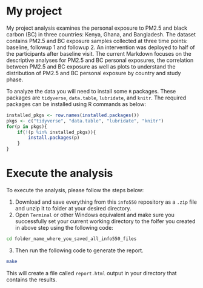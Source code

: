 # My project

My project analysis examines the personal exposure to PM2.5 and black carbon (BC) in three countries: Kenya, Ghana, and Bangladesh. The dataset contains PM2.5 and BC exposure samples collected at three time points: baseline, followup 1 and followup 2. An intervention was deployed to half of the participants after baseline visit. The current Markdown focuses on the descriptive analyses for PM2.5 and BC personal exposures, the correlation between PM2.5 and BC exposure as well as plots to understand the distribution of PM2.5 and BC personal exposure by country and study phase.

To analyze the data you will need to install some `R` packages. These packages are `tidyverse`, `data.table`, `lubridate`, and `knitr`. The required packages can be installed using R commands as below:

```r
installed_pkgs <- row.names(installed.packages())
pkgs <- c("tidyverse", "data.table", "lubridate", "knitr")
for(p in pkgs){
	if(!(p %in% installed_pkgs)){
		install.packages(p)
	}
}
```

# Execute the analysis

To execute the analysis, please follow the steps below:
1. Download and save everything from this `info550` repository as a `.zip` file and unzip it to folder at your desired directory. 
2. Open `Terminal` or other Windows equivalent and make sure you successfully set your current working directory to the folfer you created in above step using the following code:
```bash
cd folder_name_where_you_saved_all_info550_files
```
3. Then run the following code to generate the report.
```bash
make
```
This will create a file called `report.html` output in your directory that contains the results.
